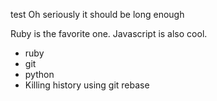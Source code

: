 test Oh seriously it should be  long enough

Ruby is the favorite one.
Javascript is also cool.

* ruby
* git
* python
* Killing history using git rebase
